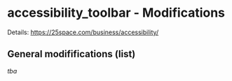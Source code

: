 # accessibility_toolbar - Modifications
Details: https://25space.com/business/accessibility/

## General modififications (list)
*tba*
